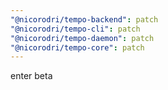 ```yaml
---
"@nicorodri/tempo-backend": patch
"@nicorodri/tempo-cli": patch
"@nicorodri/tempo-daemon": patch
"@nicorodri/tempo-core": patch
---
```


enter beta
